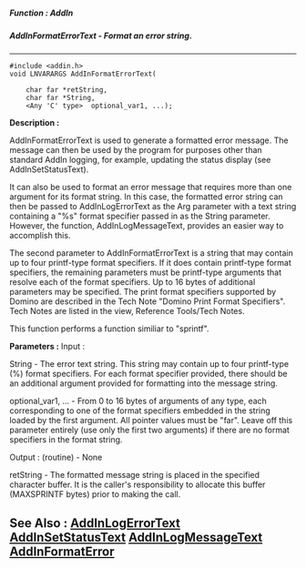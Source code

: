##### Function : AddIn
##### AddInFormatErrorText - Format an error string.
---
```
#include <addin.h>
void LNVARARGS AddInFormatErrorText(

	char far *retString,
	char far *String,
	<Any 'C' type>  optional_var1, ...);
```
**Description :**

AddInFormatErrorText is used to generate a formatted error message.  The 
message can then be used by the program for purposes other than standard AddIn 
logging, for example, updating the status display (see AddInSetStatusText).  

It can also be used to format an error message that requires more than one 
argument for its format string.  In this case, the formatted error string can 
then be passed to AddInLogErrorText as the Arg parameter with a text string 
containing a "%s" format specifier passed in as the String parameter.  However, 
the function, AddInLogMessageText, provides an easier way to accomplish this.

The second parameter to AddInFormatErrorText is a string that may contain up to 
four printf-type format specifiers.  If it does contain printf-type format 
specifiers, the remaining parameters must be printf-type arguments that resolve 
each of the format specifiers.  Up to 16 bytes of additional parameters may be 
specified.  The print format specifiers supported by Domino are described in 
the Tech Note "Domino Print Format Specifiers".  Tech Notes are listed in the 
view, Reference Tools/Tech Notes.

This function performs a function similiar to "sprintf".

**Parameters :**
Input :

String  -  The error text string.  This string may contain up to four printf-type (%) format specifiers. For each format specifier provided, there should be an additional argument provided for formatting into the message string.

optional_var1, ...  -  From 0 to 16 bytes of arguments of any type, each corresponding to one of the format specifiers embedded in the string loaded by the first argument. All pointer values must be "far".  Leave off this parameter entirely (use only the first two arguments) if there are no format specifiers in the format string.

Output :
(routine)  -  None


retString  -  The formatted message string is placed in the specified character buffer.  It is the caller's responsibility to allocate this buffer (MAXSPRINTF bytes) prior to making the call.


**See Also :**
[AddInLogErrorText](/reference/Func/AddInLogErrorText)
[AddInSetStatusText](/reference/Func/AddInSetStatusText)
[AddInLogMessageText](/reference/Func/AddInLogMessageText)
[AddInFormatError](/reference/Func/AddInFormatError)
---
